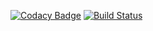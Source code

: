 [![Codacy Badge](https://api.codacy.com/project/badge/Grade/39b8ed5d359c490daca9a75f8ba2468c)](https://app.codacy.com/app/Shekcon/MoviePoll?utm_source=github.com&utm_medium=referral&utm_content=Shekcon/MoviePoll&utm_campaign=Badge_Grade_Settings)
[![Build Status](https://travis-ci.com/Shekcon/MoviePoll.svg?branch=master)](https://travis-ci.com/Shekcon/MoviePoll)